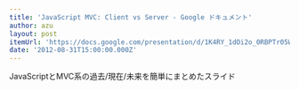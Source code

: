 ```yaml
---
title: 'JavaScript MVC: Client vs Server - Google ドキュメント'
author: azu
layout: post
itemUrl: 'https://docs.google.com/presentation/d/1K4RY_1dOi2o_0RBPTr05WL0Vr9E28rRJsnbUP23D6hc/present#slide=id.gf37f796_147_0'
date: '2012-08-31T15:00:00.000Z'
---
```

JavaScriptとMVC系の過去/現在/未来を簡単にまとめたスライド
